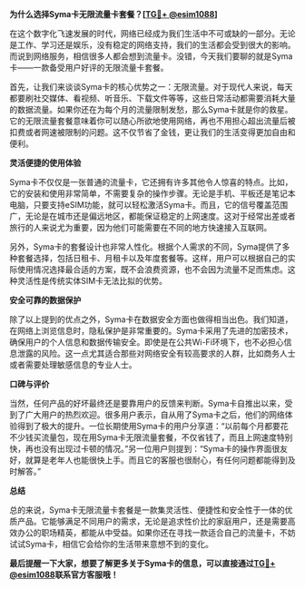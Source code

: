 **为什么选择Syma卡无限流量卡套餐？[[TG💪+ @esim1088](https://t.me/s/esim1088)]**

在这个数字化飞速发展的时代，网络已经成为我们生活中不可或缺的一部分。无论是工作、学习还是娱乐，没有稳定的网络支持，我们的生活都会受到很大的影响。而说到网络服务，相信很多人都会想到流量卡。没错，今天我们要聊的就是Syma卡——一款备受用户好评的无限流量卡套餐。

首先，让我们来谈谈Syma卡的核心优势之一：无限流量。对于现代人来说，每天都要刷社交媒体、看视频、听音乐、下载文件等等，这些日常活动都需要消耗大量的数据流量。如果你还在为每个月的流量限制发愁，那么Syma卡就是你的救星。它的无限流量套餐意味着你可以随心所欲地使用网络，再也不用担心超出流量后被扣费或者网速被限制的问题。这不仅节省了金钱，更让我们的生活变得更加自由和便利。

**灵活便捷的使用体验**

Syma卡不仅仅是一张普通的流量卡，它还拥有许多其他令人惊喜的特点。比如，它的安装和使用非常简单，不需要复杂的操作步骤。无论是手机、平板还是笔记本电脑，只要支持eSIM功能，就可以轻松激活Syma卡。而且，它的信号覆盖范围广，无论是在城市还是偏远地区，都能保证稳定的上网速度。这对于经常出差或者旅行的人来说尤为重要，因为他们可能需要在不同的地方快速接入互联网。

另外，Syma卡的套餐设计也非常人性化。根据个人需求的不同，Syma提供了多种套餐选择，包括日租卡、月租卡以及年度套餐等。这样，用户可以根据自己的实际使用情况选择最合适的方案，既不会浪费资源，也不会因为流量不足而焦虑。这种灵活性是传统实体SIM卡无法比拟的优势。

**安全可靠的数据保护**

除了以上提到的优点之外，Syma卡在数据安全方面也做得相当出色。我们知道，在网络上浏览信息时，隐私保护是非常重要的。Syma卡采用了先进的加密技术，确保用户的个人信息和数据传输安全。即使是在公共Wi-Fi环境下，也不必担心信息泄露的风险。这一点尤其适合那些对网络安全有较高要求的人群，比如商务人士或者需要处理敏感信息的专业人士。

**口碑与评价**

当然，任何产品的好坏最终还是要靠用户的反馈来判断。Syma卡自推出以来，受到了广大用户的热烈欢迎。很多用户表示，自从用了Syma卡之后，他们的网络体验得到了极大的提升。一位长期使用Syma卡的用户分享道：“以前每个月都要花不少钱买流量包，现在用Syma卡无限流量套餐，不仅省钱了，而且上网速度特别快，再也没有出现过卡顿的情况。”另一位用户则提到：“Syma卡的操作界面很友好，就算是老年人也能很快上手。而且它的客服也很耐心，有任何问题都能得到及时解答。”

**总结**

总的来说，Syma卡无限流量卡套餐是一款集灵活性、便捷性和安全性于一体的优质产品。它能够满足不同用户的需求，无论是追求性价比的家庭用户，还是需要高效办公的职场精英，都能从中受益。如果你还在寻找一款适合自己的流量卡，不妨试试Syma卡，相信它会给你的生活带来意想不到的变化。

**最后提醒一下大家，想要了解更多关于Syma卡的信息，可以直接通过[TG💪+ @esim1088](https://t.me/s/esim1088)联系官方客服哦！**